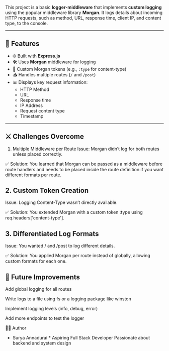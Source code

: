 This project is a basic **logger-middleware**  that implements **custom logging** using the popular middleware library **Morgan**. It logs details about incoming HTTP requests, such as method, URL, response time, client IP, and content type, to the console.

---

## 🚀 Features

- 🌐 Built with **Express.js**
- 🛠️ Uses **Morgan** middleware for logging
- 🧾 Custom Morgan tokens (e.g., `:type` for content-type)
- 📥 Handles multiple routes (`/` and `/post`)
- 📊 Displays key request information:
  - HTTP Method
  - URL
  - Response time
  - IP Address
  - Request content type
  - Timestamp

---

## ⚔️ Challenges Overcome
1. Multiple Middleware per Route
Issue: Morgan didn’t log for both routes unless placed correctly.

✅ Solution: You learned that Morgan can be passed as a middleware before route handlers and needs to be placed inside the route definition if you want different formats per route.

## 2. Custom Token Creation
Issue: Logging Content-Type wasn’t directly available.

✅ Solution: You extended Morgan with a custom token :type using req.headers['content-type'].

## 3. Differentiated Log Formats
Issue: You wanted / and /post to log different details.

✅ Solution: You applied Morgan per route instead of globally, allowing custom formats for each one.

## 📌 Future Improvements
Add global logging for all routes

Write logs to a file using fs or a logging package like winston

Implement logging levels (info, debug, error)

Add more endpoints to test the logger

🧑‍💻 Author

* Surya Annadurai *
Aspiring Full Stack Developer
Passionate about backend and system design

